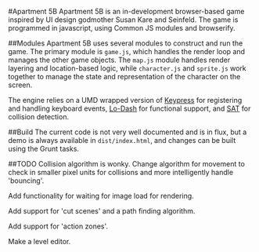 #Apartment 5B
Apartment 5B is an in-development browser-based game inspired by UI design godmother Susan Kare and Seinfeld. The game is programmed in javascript, using Common JS modules and browserify.

##Modules
Apartment 5B uses several modules to construct and run the game. The primary module is `game.js`, which handles the render loop and manages the other game objects. The `map.js` module handles render layering and location-based logic, while `character.js` and `sprite.js` work together to manage the state and representation of the character on the screen.

The engine relies on a UMD wrapped version of [Keypress](https://github.com/dmauro/Keypress) for registering and handling keyboard events, [Lo-Dash](http://lodash.com/) for functional support, and [SAT](https://github.com/jriecken/sat-js) for collision detection.

##Build
The current code is not very well documented and is in flux, but a demo is always available in `dist/index.html`, and changes can be built using the Grunt tasks.

##TODO
Collision algorithm is wonky. Change algorithm for movement to check in smaller pixel units for collisions and more intelligently handle 'bouncing'.

Add functionality for waiting for image load for rendering.

Add support for 'cut scenes' and a path finding algorithm.

Add support for 'action zones'.

Make a level editor.